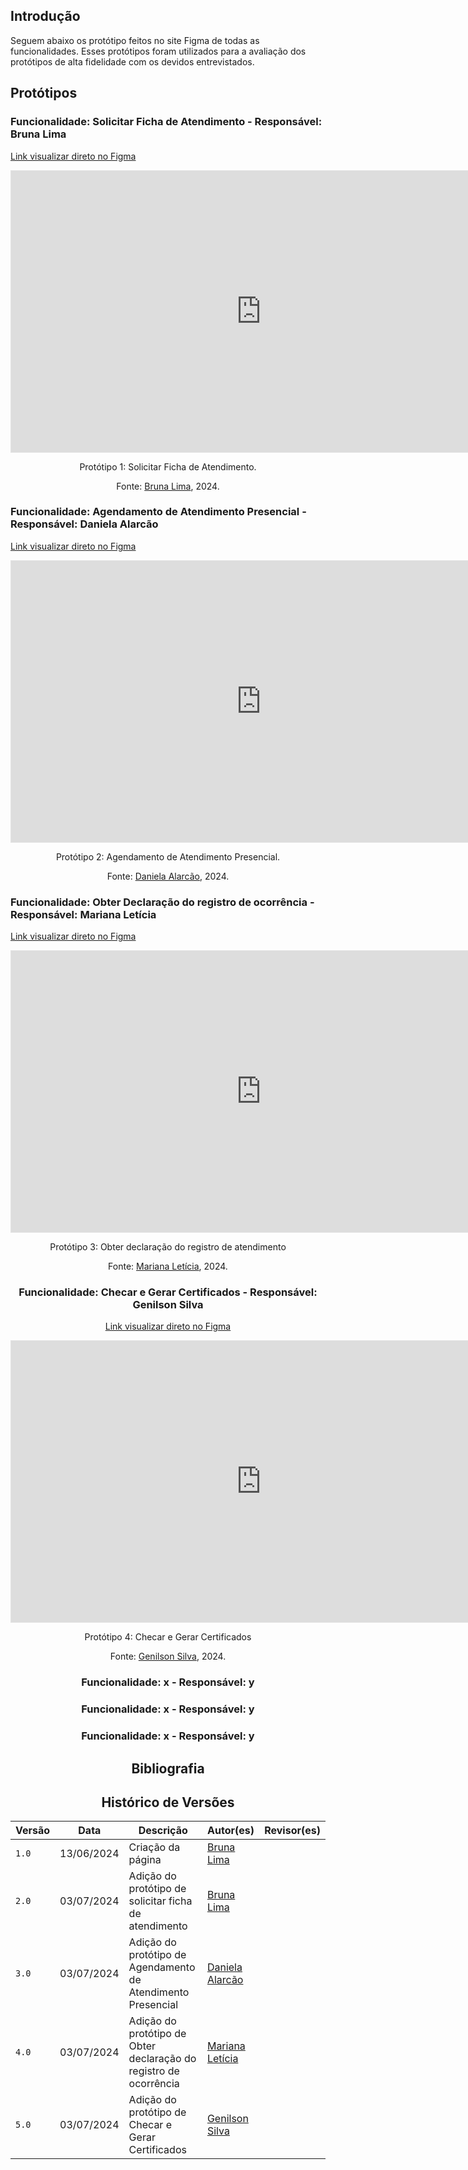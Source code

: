 ## Introdução
Seguem abaixo os protótipo feitos no site Figma de todas as funcionalidades. Esses protótipos foram utilizados para a avaliação dos protótipos de alta fidelidade com os devidos entrevistados.

## Protótipos

### Funcionalidade: Solicitar Ficha de Atendimento - Responsável: Bruna Lima

[Link visualizar direto no Figma](https://www.figma.com/proto/NZpR1a6YDQK0aK86sxKgVp/Solicitar-Ficha-de-Atendimento---IHC?node-id=1-2&starting-point-node-id=1%3A2&t=Pm3U5IHXZRJ0hO03-1)

<center>

<iframe style="border: 1px solid rgba(0, 0, 0, 0.1);" width="800" height="450" src="https://www.figma.com/embed?embed_host=share&url=https%3A%2F%2Fwww.figma.com%2Fproto%2FNZpR1a6YDQK0aK86sxKgVp%2FSolicitar-Ficha-de-Atendimento---IHC%3Fnode-id%3D1-2%26starting-point-node-id%3D1%253A2%26t%3DPm3U5IHXZRJ0hO03-1" allowfullscreen></iframe>

<p>Protótipo 1: Solicitar Ficha de Atendimento.</p>

Fonte: [Bruna Lima](https://github.com/libruna), 2024.

</center>

### Funcionalidade: Agendamento de Atendimento Presencial - Responsável: Daniela Alarcão

[Link visualizar direto no Figma](https://www.figma.com/proto/JIIFWQjp7pdBWPl4Jx7jgU/Agendamento-de-Atendimento-Presencial---IHC?node-id=1-2&starting-point-node-id=1%3A2)

<center>

<iframe style="border: 1px solid rgba(0, 0, 0, 0.1);" width="800" height="450" src="https://www.figma.com/embed?embed_host=share&url=https%3A%2F%2Fwww.figma.com%2Fproto%2FJIIFWQjp7pdBWPl4Jx7jgU%2FAgendamento-de-Atendimento-Presencial---IHC%3Fnode-id%3D1-2%26starting-point-node-id%3D1%253A2%26t%3DZT2tHCOXPco63hu2-1" allowfullscreen></iframe>

<p>Protótipo 2: Agendamento de Atendimento Presencial.</p>

Fonte: [Daniela Alarcão](https://github.com/danialarcao), 2024.

</center>

### Funcionalidade: Obter Declaração do registro de ocorrência - Responsável: Mariana Letícia

[Link visualizar direto no Figma](https://www.figma.com/design/Njelyeqc5J3pMRurbkwhyJ/Funcionalidade-Mari?node-id=0-1&t=t9W9vjuEwE3jjSxq-1)

<center>

<iframe style="border: 1px solid rgba(0, 0, 0, 0.1);" width="800" height="450" src="https://www.figma.com/embed?embed_host=share&url=https%3A%2F%2Fwww.figma.com%2Fdesign%2FNjelyeqc5J3pMRurbkwhyJ%2FFuncionalidade-Mari%3Fnode-id%3D0-1%26t%3Dt9W9vjuEwE3jjSxq-1" allowfullscreen></iframe>

<p>Protótipo 3: Obter declaração do registro de atendimento</p>

Fonte: [Mariana Letícia](https://github.com/Marianannn), 2024.

### Funcionalidade: Checar e Gerar Certificados - Responsável: Genilson Silva

[Link visualizar direto no Figma](https://www.figma.com/design/Njelyeqc5J3pMRurbkwhyJ/Funcionalidade-Mari?node-id=0-1&t=t9W9vjuEwE3jjSxq-1)

<center>

<iframe style="border: 1px solid rgba(0, 0, 0, 0.1);" width="800" height="450" src="https://www.figma.com/embed?embed_host=share&url=https%3A%2F%2Fwww.figma.com%2Fdesign%2FNAAuIUw5IWxLU7pc8TOJgt%2FChegar-e-Gerar-Certificado---IHC%3Fnode-id%3D0-1%26t%3DcEhyLQxL0MuH3xnt-1" allowfullscreen></iframe>

<p>Protótipo 4: Checar e Gerar Certificados</p>

Fonte: [Genilson Silva](https://github.com/GenilsonJrs), 2024.



### Funcionalidade: x - Responsável: y
### Funcionalidade: x - Responsável: y
### Funcionalidade: x - Responsável: y

## Bibliografia

## Histórico de Versões

| Versão  | Data       | Descrição                 | Autor(es)                   | Revisor(es)                                    |
| ------- | :--------: | ------------------------- | --------------------------- | ---------------------------------------------- |
| `1.0`   | 13/06/2024 | Criação da página         | [Bruna Lima](https://github.com/libruna) | |
| `2.0`   | 03/07/2024 | Adição do protótipo de solicitar ficha de atendimento   | [Bruna Lima](https://github.com/libruna) | |
| `3.0`   | 03/07/2024 | Adição do protótipo de Agendamento de Atendimento Presencial   | [Daniela Alarcão](https://github.com/danialarcao) | |
| `4.0`   | 03/07/2024 | Adição do protótipo de Obter declaração do registro de ocorrência   | [Mariana Letícia](https://github.com/Marianannn) | |
| `5.0`   | 03/07/2024 | Adição do protótipo de Checar e Gerar Certificados   | [Genilson Silva](https://github.com/GenilsonJrs) | |